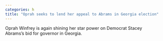 ```yaml
---
categories: h
title: "Oprah seeks to lend her appeal to Abrams in Georgia election"
---
```

Oprah Winfrey is again shining her star power on Democrat Stacey Abrams’s bid for governor in Georgia.